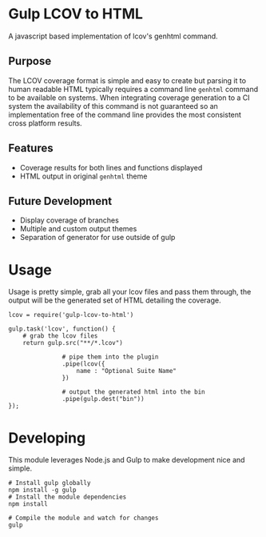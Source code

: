 # Gulp LCOV to HTML
A javascript based implementation of lcov's genhtml command.

## Purpose
The LCOV coverage format is simple and easy to create but parsing it to human readable HTML typically requires a command line `genhtml` command to be available on systems. When integrating coverage generation to a CI system the availability of this command is not guaranteed so an implementation free of the command line provides the most consistent cross platform results.

## Features
 - Coverage results for both lines and functions displayed
 - HTML output in original `genhtml` theme

## Future Development
 - Display coverage of branches
 - Multiple and custom output themes
 - Separation of generator for use outside of gulp

# Usage
Usage is pretty simple, grab all your lcov files and pass them through, the output will be the generated set of HTML detailing the coverage.
```
lcov = require('gulp-lcov-to-html')

gulp.task('lcov', function() {
    # grab the lcov files
    return gulp.src("**/*.lcov")

               # pipe them into the plugin
               .pipe(lcov({
                   name : "Optional Suite Name"
               })

               # output the generated html into the bin
               .pipe(gulp.dest("bin"))
});
```

# Developing
This module leverages Node.js and Gulp to make development nice and simple.
```
# Install gulp globally
npm install -g gulp
# Install the module dependencies
npm install

# Compile the module and watch for changes
gulp
```
